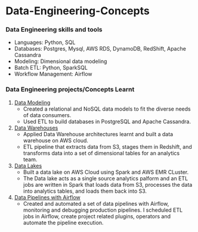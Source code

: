 # Data-Engineering-Concepts

### Data Engineering skills and tools
* Languages: Python, SQL
*  Databases: Postgres, Mysql, AWS RDS, DynamoDB, RedShift, Apache Cassandra
* Modeling: Dimensional data modeling
* Batch ETL: Python, SparkSQL
* Workflow Management: Airflow

### Data Engineering projects/Concepts Learnt
1. [Data Modeling](https://github.com/srujanreddyj/data-engineering-concepts/tree/master/Postgres-cassandra)
   * Created a relational and NoSQL data models to fit the diverse needs of data consumers. 
   * Used ETL to build databases in PostgreSQL and Apache Cassandra.
2. [Data Warehouses](https://github.com/srujanreddyj/data-engineering-concepts/tree/master/datawarehouse)
   * Applied Data Warehouse architectures learnt and built a data warehouse on AWS cloud. 
   * ETL pipeline that extracts data from S3, stages them in Redshift, and transforms data into a set of dimensional tables for an analytics team.
3. [Data Lakes](https://github.com/srujanreddyj/data-engineering-concepts/tree/master/Datalake)
   * Built a data lake on AWS Cloud using Spark and AWS EMR CLuster. 
   * The Data lake acts as a single source analytics palform and an ETL jobs are written in Spark that loads data from S3, processes the data into analytics tables, and loads them back into S3.
4. [Data Pipelines with Airflow](https://github.com/srujanreddyj/data-engineering-concepts/tree/master/airflow)
   * Created and automated a set of data pipelines with Airflow, monitoring and debugging production pipelines. I scheduled ETL jobs in Airflow, create project related  plugins, operators and automate the pipeline execution.


